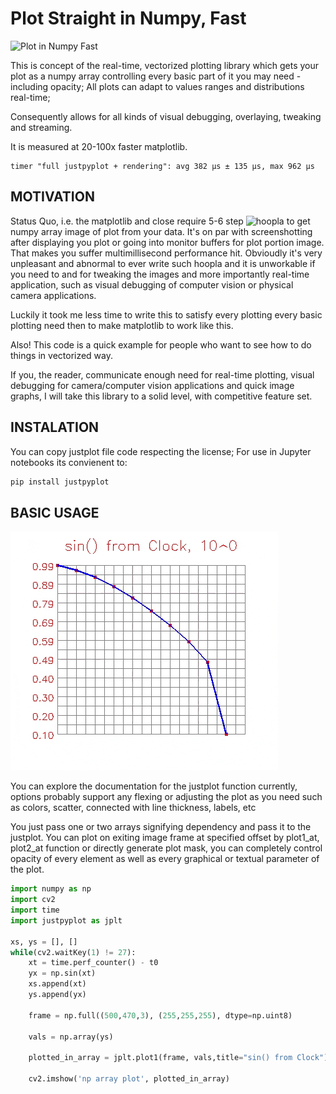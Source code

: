 
# Plot Straight in Numpy, Fast
![Plot in Numpy Fast](resources/demo.gif)

This is concept of the real-time, vectorized plotting library
which gets your plot as a numpy array controlling every basic part
of it you may need - including opacity;
All plots can adapt to values ranges and distributions real-time;

Consequently allows for all kinds of visual debugging, overlaying, 
tweaking and streaming.

It is measured at 20-100x faster matplotlib.
```
timer "full justpyplot + rendering": avg 382 µs ± 135 µs, max 962 µs
```

## MOTIVATION
Status Quo, i.e. the matplotlib and close require 
5-6 step ![hoopla](https://stackoverflow.com/questions/7821518/save-plot-to-numpy-array/77853862#77853862) to get numpy array image of plot from your data. It's on par with screenshotting after displaying you plot or going into monitor buffers for plot portion image. That makes you suffer multimillisecond performance hit. Obvioudly it's very unpleasant and abnormal to ever write such hoopla and it is unworkable if you need to and for tweaking the images and more importantly real-time application, such as visual debugging of computer vision or physical camera applications.

Luckily it took me less time to write this to satisfy every plotting every basic plotting need then to make matplotlib to work like this.

Also!
This code is a quick example for people who want to see how to do things in vectorized way.

If you, the reader, communicate enough need for real-time plotting, visual debugging for camera/computer vision applications and quick image graphs, I will take this library to a solid level, with competitive feature set.

## INSTALATION

You can copy justplot file code respecting the license;
For use in Jupyter notebooks its convienent to:
```bash    
pip install justpyplot
```
## BASIC USAGE
![Basic Usage](resources/sinus.gif)

You can explore the documentation for the justplot function currently, options probably support any  flexing or adjusting the plot as you need such as colors, scatter, connected with line thickness, labels, etc

You just pass one or two arrays signifying dependency and pass it to the justplot.
You can plot on exiting image frame at specified offset by plot1_at, plot2_at function or directly generate plot mask, you can completely control opacity of every element as well as every graphical or textual parameter of the plot.

```python
import numpy as np 
import cv2
import time
import justpyplot as jplt

xs, ys = [], []
while(cv2.waitKey(1) != 27):
    xt = time.perf_counter() - t0
    yx = np.sin(xt)
    xs.append(xt)
    ys.append(yx)
    
    frame = np.full((500,470,3), (255,255,255), dtype=np.uint8)
    
    vals = np.array(ys)

    plotted_in_array = jplt.plot1(frame, vals,title="sin() from Clock")
    
    cv2.imshow('np array plot', plotted_in_array)
```
